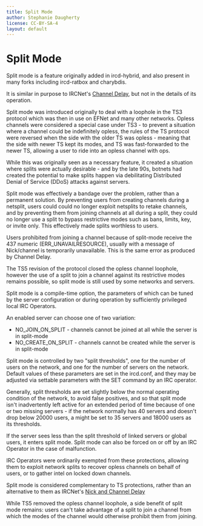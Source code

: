 ```yaml
---
title: Split Mode
author: Stephanie Daugherty
license: CC-BY-SA-4
layout: default
---
```


# Split Mode

Split mode is a feature originally added in ircd-hybrid, and also present in
many forks including ircd-ratbox and charybdis.

It is similar in purpose to IRCNet's [Channel Delay](/irchelp/protocol/ndcd.html),
but not in the details of its operation.

Split mode was introduced originally to deal with a loophole in the TS3 protocol
which was then in use on EFNet and many other networks. Opless channels were
considered a special case under TS3 - to prevent a situation where a channel
could be indefinitely opless, the rules of the TS protocol were reversed when
the side with the older TS was opless - meaning that the side with newer TS kept
its modes, and TS was fast-forwarded to the newer TS, allowing a user to ride
into an opless channel with ops.

While this was originally seen as a necessary feature, it created a situation where
splits were actually desirable - and by the late 90s, botnets had created the potential
to make splits happen via debilitating Distributed Denial of Service (DDoS) attacks
against servers.

Split mode was effectively a bandage over the problem, rather than a permanent
solution. By preventing users from creating channels during a netsplit, users could
could no longer exploit netsplits to retake channels, and by preventing them
from joining channels at all during a split, they could no longer use a split
to bypass restrictive modes such as bans, limits, key, or invite only. This
effectively made splits worthless to users.

Users prohibited from joining a channel because of split-mode receive the
437 numeric (ERR_UNAVAILRESOURCE), usually with a message of Nick/channel is
temporarily unavailable. This is the same error as produced by Channel Delay.

The TS5 revision of the protocol closed the opless channel loophole, however
the use of a split to join a channel against its restrictive modes remains possible,
so split mode is still used by some networks and servers.

Split mode is a compile-time option, the parameters of which can be tuned by the server
configuration or during operation by sufficiently privileged local IRC Operators.

An enabled server can choose one of two variation:
* NO_JOIN_ON_SPLIT - channels cannot be joined at all while the server is in split-mode
* NO_CREATE_ON_SPLIT - channels cannot be created while the server is in split-mode

Split mode is controlled by two "split thresholds", one for the number of users on
the network, and one for the number of servers on the network. Default values
of these parameters are set in the ircd.conf, and they may be adjusted via
settable parameters with the SET command by an IRC operator.

Generally, split thresholds are set slightly below the normal operating condition
of the network, to avoid false positives, and so that split mode isn't inadvertently
left active for an extended period of time because of one or two missing servers -
if the network normally has 40 servers and doesn't drop below 20000 users, a
might be set to 35 servers and 18000 users as its thresholds.

If the server sees less than the split threshold of linked servers or global
users, it enters split mode. Split mode can also be forced on or off by an
IRC Operator in the case of malfunction.

IRC Operators were ordinarily exempted from these protections, allowing them
to exploit network splits to recover opless channels on behalf of users, or
to gather intel on locked down channels.

Split mode is considered complementary to TS protections, rather than an alternative to
them as IRCNet's [Nick and Channel Delay](/irchelp/protocol/ndcd.html)

While TS5 removed the opless channel loophole, a side benefit of split mode remains:
users can't take advantage of a split to join a channel from which the modes of
the channel would otherwise prohibit them from joining.
